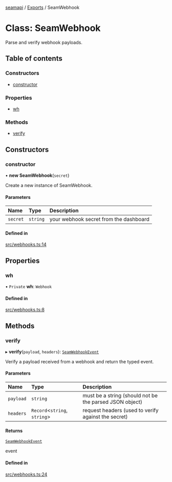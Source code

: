 [seamapi](../README.md) / [Exports](../modules.md) / SeamWebhook

# Class: SeamWebhook

Parse and verify webhook payloads.

## Table of contents

### Constructors

- [constructor](SeamWebhook.md#constructor)

### Properties

- [wh](SeamWebhook.md#wh)

### Methods

- [verify](SeamWebhook.md#verify)

## Constructors

### constructor

• **new SeamWebhook**(`secret`)

Create a new instance of SeamWebhook.

#### Parameters

| Name | Type | Description |
| :------ | :------ | :------ |
| `secret` | `string` | your webhook secret from the dashboard |

#### Defined in

[src/webhooks.ts:14](https://github.com/seamapi/javascript/blob/main/src/webhooks.ts#L14)

## Properties

### wh

• `Private` **wh**: `Webhook`

#### Defined in

[src/webhooks.ts:8](https://github.com/seamapi/javascript/blob/main/src/webhooks.ts#L8)

## Methods

### verify

▸ **verify**(`payload`, `headers`): [`SeamWebhookEvent`](../modules.md#seamwebhookevent)

Verify a payload received from a webhook and return the typed event.

#### Parameters

| Name | Type | Description |
| :------ | :------ | :------ |
| `payload` | `string` | must be a string (should not be the parsed JSON object) |
| `headers` | `Record`<`string`, `string`\> | request headers (used to verify against the secret) |

#### Returns

[`SeamWebhookEvent`](../modules.md#seamwebhookevent)

event

#### Defined in

[src/webhooks.ts:24](https://github.com/seamapi/javascript/blob/main/src/webhooks.ts#L24)
